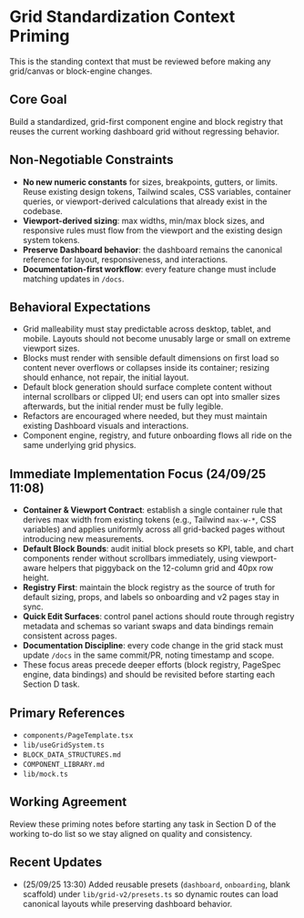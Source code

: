 # Grid Standardization Context Priming

This is the standing context that must be reviewed before making any grid/canvas or block-engine changes.

## Core Goal
Build a standardized, grid-first component engine and block registry that reuses the current working dashboard grid without regressing behavior.

## Non-Negotiable Constraints
- **No new numeric constants** for sizes, breakpoints, gutters, or limits. Reuse existing design tokens, Tailwind scales, CSS variables, container queries, or viewport-derived calculations that already exist in the codebase.
- **Viewport-derived sizing**: max widths, min/max block sizes, and responsive rules must flow from the viewport and the existing design system tokens.
- **Preserve Dashboard behavior**: the dashboard remains the canonical reference for layout, responsiveness, and interactions.
- **Documentation-first workflow**: every feature change must include matching updates in `/docs`.

## Behavioral Expectations
- Grid malleability must stay predictable across desktop, tablet, and mobile. Layouts should not become unusably large or small on extreme viewport sizes.
- Blocks must render with sensible default dimensions on first load so content never overflows or collapses inside its container; resizing should enhance, not repair, the initial layout.
- Default block generation should surface complete content without internal scrollbars or clipped UI; end users can opt into smaller sizes afterwards, but the initial render must be fully legible.
- Refactors are encouraged where needed, but they must maintain existing Dashboard visuals and interactions.
- Component engine, registry, and future onboarding flows all ride on the same underlying grid physics.

## Immediate Implementation Focus (24/09/25 11:08)
- **Container & Viewport Contract**: establish a single container rule that derives max width from existing tokens (e.g., Tailwind `max-w-*`, CSS variables) and applies uniformly across all grid-backed pages without introducing new measurements.
- **Default Block Bounds**: audit initial block presets so KPI, table, and chart components render without scrollbars immediately, using viewport-aware helpers that piggyback on the 12-column grid and 40px row height.
- **Registry First**: maintain the block registry as the source of truth for default sizing, props, and labels so onboarding and v2 pages stay in sync.
- **Quick Edit Surfaces**: control panel actions should route through registry metadata and schemas so variant swaps and data bindings remain consistent across pages.
- **Documentation Discipline**: every code change in the grid stack must update `/docs` in the same commit/PR, noting timestamp and scope.
- These focus areas precede deeper efforts (block registry, PageSpec engine, data bindings) and should be revisited before starting each Section D task.

## Primary References
- `components/PageTemplate.tsx`
- `lib/useGridSystem.ts`
- `BLOCK_DATA_STRUCTURES.md`
- `COMPONENT_LIBRARY.md`
- `lib/mock.ts`

## Working Agreement
Review these priming notes before starting any task in Section D of the working to-do list so we stay aligned on quality and consistency.

## Recent Updates
- (25/09/25 13:30) Added reusable presets (`dashboard`, `onboarding`, blank scaffold) under `lib/grid-v2/presets.ts` so dynamic routes can load canonical layouts while preserving dashboard behavior.
